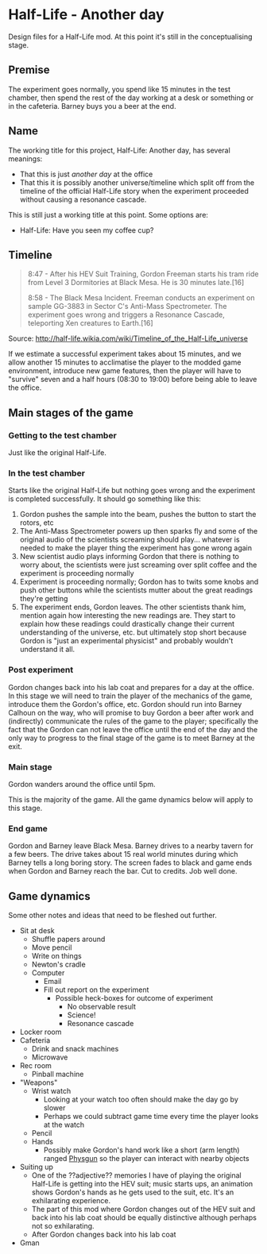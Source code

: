 # Half-Life - Another day

Design files for a Half-Life mod. At this point it's still in the conceptualising stage.



## Premise

The experiment goes normally, you spend like 15 minutes in the test chamber, then spend the rest of the day working at a desk or something or in the cafeteria. Barney buys you a beer at the end.



## Name

The working title for this project, Half-Life: Another day, has several meanings:

* That this is just *another day* at the office
* That this it is possibly another universe/timeline which split off from the timeline of the official Half-Life story when the experiment proceeded without causing a resonance cascade.

This is still just a working title at this point. Some options are:

* Half-Life: Have you seen my coffee cup?



## Timeline

> 8:47 - After his HEV Suit Training, Gordon Freeman starts his tram ride from Level 3 Dormitories at Black Mesa. He is 30 minutes late.[16]
>
> 8:58 - The Black Mesa Incident. Freeman conducts an experiment on sample GG-3883 in Sector C's Anti-Mass Spectrometer. The experiment goes wrong and triggers a Resonance Cascade, teleporting Xen creatures to Earth.[16]

Source: http://half-life.wikia.com/wiki/Timeline_of_the_Half-Life_universe

If we estimate a successful experiment takes about 15 minutes, and we allow another 15 minutes to acclimatise the player to the modded game environment, introduce new game features, then the player will have to "survive" seven and a half hours (08:30 to 19:00) before being able to leave the office.



## Main stages of the game

### Getting to the test chamber

Just like the original Half-Life.

### In the test chamber

Starts like the original Half-Life but nothing goes wrong and the experiment is completed successfully. It should go something like this:

1. Gordon pushes the sample into the beam, pushes the button to start the rotors, etc
2. The Anti-Mass Spectrometer powers up then sparks fly and some of the original audio of the scientists screaming should play... whatever is needed to make the player thing the experiment has gone wrong again
3. New scientist audio plays informing Gordon that there is nothing to worry about, the scientists were just screaming over split coffee and the experiment is proceeding normally
4. Experiment is proceeding normally; Gordon has to twits some knobs and push other buttons while the scientists mutter about the great readings they're getting
5. The experiment ends, Gordon leaves. The other scientists thank him, mention again how interesting the new readings are. They start to explain how these readings could drastically change their current understanding of the universe, etc. but ultimately stop short because Gordon is "just an experimental physicist" and probably wouldn't understand it all.

### Post experiment

Gordon changes back into his lab coat and prepares for a day at the office. In this stage we will need to train the player of the mechanics of the game, introduce them the Gordon's office, etc. Gordon should run into Barney Calhoun on the way, who will promise to buy Gordon a beer after work and (indirectly) communicate the rules of the game to the player; specifically the fact that the Gordon can not leave the office until the end of the day and the only way to progress to the final stage of the game is to meet Barney at the exit.

### Main stage

Gordon wanders around the office until 5pm.

This is the majority of the game. All the game dynamics below will apply to this stage.

### End game

Gordon and Barney leave Black Mesa. Barney drives to a nearby tavern for a few beers. The drive takes about 15 real world minutes during which Barney tells a long boring story. The screen fades to black and game ends when Gordon and Barney reach the bar. Cut to credits. Job well done.



## Game dynamics

Some other notes and ideas that need to be fleshed out further.

* Sit at desk
    * Shuffle papers around
    * Move pencil
    * Write on things
    * Newton's cradle
    * Computer
        * Email
        * Fill out report on the experiment
            * Possible heck-boxes for outcome of experiment
                * No observable result
                * Science!
                * Resonance cascade
* Locker room
* Cafeteria
    * Drink and snack machines
    * Microwave
* Rec room
    * Pinball machine
* "Weapons"
    * Wrist watch
        * Looking at your watch too often should make the day go by slower
        * Perhaps we could subtract game time every time the player looks at the watch
    * Pencil
    * Hands
        * Possibly make Gordon's hand work like a short (arm length) ranged [Physgun](http://half-life.wikia.com/wiki/Physgun) so the player can interact with nearby objects
* Suiting up
    * One of the ??adjective?? memories I have of playing the original Half-Life is getting into the HEV suit; music starts ups, an animation shows Gordon's hands as he gets used to the suit, etc. It's an exhilarating experience.
    * The part of this mod where Gordon changes out of the HEV suit and back into his lab coat should be equally distinctive although perhaps not so exhilarating.
    * After Gordon changes back into his lab coat
* Gman
